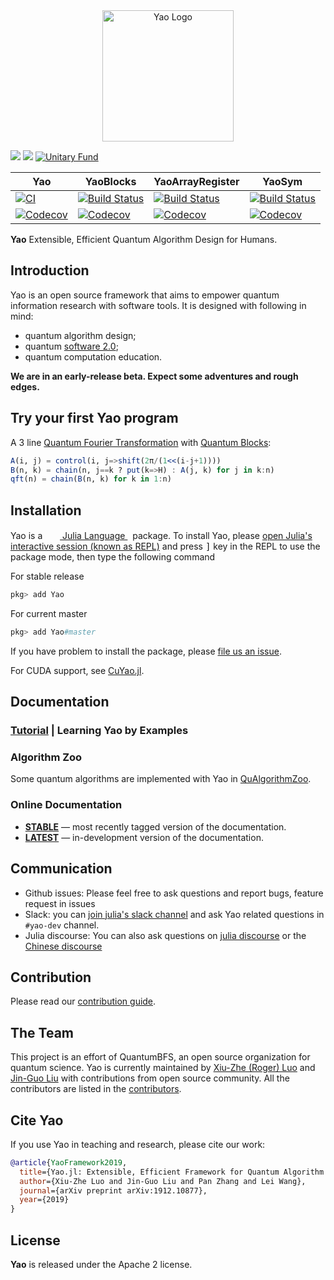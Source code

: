 <div align="center"> <img
src="https://yaoquantum.org/assets/logo.png"
alt="Yao Logo" width="210"></img>
</div>



[![](https://img.shields.io/badge/docs-stable-blue.svg)](https://QuantumBFS.github.io/Yao.jl/stable)
[![](https://img.shields.io/badge/docs-latest-blue.svg)](https://QuantumBFS.github.io/Yao.jl/latest)
[![Unitary Fund](https://img.shields.io/badge/Supported%20By-UNITARY%20FUND-brightgreen.svg?style=flat-the-badge)](http://unitary.fund)

| Yao | YaoBlocks | YaoArrayRegister | YaoSym |
| ----------   | --------- | ---------------- | ------ |
| [![CI](https://github.com/QuantumBFS/Yao.jl/actions/workflows/CI.yml/badge.svg)](https://github.com/QuantumBFS/Yao.jl/actions/workflows/CI.yml) | [![Build Status](https://travis-ci.com/QuantumBFS/YaoBlocks.jl.svg?branch=master)](https://travis-ci.com/QuantumBFS/YaoBlocks.jl) | [![Build Status](https://travis-ci.com/QuantumBFS/YaoArrayRegister.jl.svg?branch=master)](https://travis-ci.com/QuantumBFS/YaoArrayRegister.jl) | [![Build Status](https://travis-ci.com/QuantumBFS/YaoArrayRegister.jl.svg?branch=master)](https://travis-ci.com/QuantumBFS/YaoArrayRegister.jl) |
| [![Codecov](https://codecov.io/gh/QuantumBFS/Yao.jl/branch/master/graph/badge.svg)](https://codecov.io/gh/QuantumBFS/Yao.jl)  | [![Codecov](https://codecov.io/gh/QuantumBFS/YaoBlocks.jl/branch/master/graph/badge.svg)](https://codecov.io/gh/QuantumBFS/YaoBlocks.jl) | [![Codecov](https://codecov.io/gh/QuantumBFS/YaoArrayRegister.jl/branch/master/graph/badge.svg)](https://codecov.io/gh/QuantumBFS/YaoArrayRegister.jl) | [![Codecov](https://codecov.io/gh/QuantumBFS/YaoSym.jl/branch/master/graph/badge.svg)](https://codecov.io/gh/QuantumBFS/YaoSym.jl) |


**Yao** Extensible, Efficient Quantum Algorithm Design for Humans.

## Introduction

Yao is an open source framework that aims to empower quantum information research with software tools. It is designed with following in mind:

- quantum algorithm design;
- quantum [software 2.0](https://medium.com/@karpathy/software-2-0-a64152b37c35);
- quantum computation education.

**We are in an early-release beta. Expect some adventures and rough edges.**

## Try your first Yao program

A 3 line [Quantum Fourier Transformation](http://tutorials.yaoquantum.org/dev/generated/quick-start/2.qft-phase-estimation/#example-qft-1) with [Quantum Blocks](http://docs.yaoquantum.org/dev/man/blocks.html):

```julia
A(i, j) = control(i, j=>shift(2π/(1<<(i-j+1))))
B(n, k) = chain(n, j==k ? put(k=>H) : A(j, k) for j in k:n)
qft(n) = chain(B(n, k) for k in 1:n)
```

## Installation

<p>
Yao is a &nbsp;
    <a href="https://julialang.org">
        <img src="https://julialang.org/favicon.ico" width="16em">
        Julia Language
    </a>
    &nbsp; package. To install Yao,
    please <a href="https://docs.julialang.org/en/v1/manual/getting-started/">open
    Julia's interactive session (known as REPL)</a> and press <kbd>]</kbd> key in the REPL to use the package mode, then type the following command
</p>

For stable release

```julia
pkg> add Yao
```

For current master

```julia
pkg> add Yao#master
```

If you have problem to install the package, please [file us an issue](https://github.com/QuantumBFS/Yao.jl/issues/new).

For CUDA support, see [CuYao.jl](https://github.com/QuantumBFS/CuYao.jl).

## Documentation

### [Tutorial](https://tutorials.yaoquantum.org) | Learning Yao by Examples

### Algorithm Zoo

Some quantum algorithms are implemented with Yao in [QuAlgorithmZoo](https://github.com/QuantumBFS/QuAlgorithmZoo.jl).

### Online Documentation

- [**STABLE**](https://quantumbfs.github.io/Yao.jl/stable) — most recently tagged version of the documentation.
- [**LATEST**](https://quantumbfs.github.io/Yao.jl/latest) — in-development version of the documentation.

## Communication

- Github issues: Please feel free to ask questions and report bugs, feature request in issues
- Slack: you can [join julia's slack channel](https://julialang.org/slack/) and ask Yao related questions in `#yao-dev` channel.
- Julia discourse: You can also ask questions on [julia discourse](https://discourse.julialang.org/) or the [Chinese discourse](https://discourse.juliacn.com/)

## Contribution

Please read our [contribution guide](https://github.com/QuantumBFS/Yao.jl/blob/master/CONTRIBUTING.md).

## The Team

This project is an effort of QuantumBFS, an open source organization for quantum science. Yao is currently maintained by [Xiu-Zhe (Roger) Luo](https://github.com/Roger-luo) and [Jin-Guo Liu](https://github.com/GiggleLiu) with contributions from open source community. All the contributors are listed in the [contributors](https://github.com/QuantumBFS/Yao.jl/graphs/contributors).

## Cite Yao
If you use Yao in teaching and research, please cite our work:

```bib
@article{YaoFramework2019,
  title={Yao.jl: Extensible, Efficient Framework for Quantum Algorithm Design},
  author={Xiu-Zhe Luo and Jin-Guo Liu and Pan Zhang and Lei Wang},
  journal={arXiv preprint arXiv:1912.10877},
  year={2019}
}
```

## License

**Yao** is released under the Apache 2 license.
